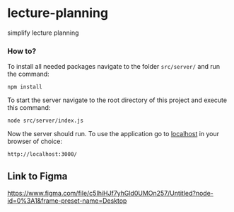 # lecture-planning

simplify lecture planning

### How to?
To install all needed packages navigate to the folder `src/server/` and run the command:
```shell
npm install
```

To start the server navigate to the root directory of this project and execute this command:
```shell
node src/server/index.js
```

Now the server should run. To use the application go to [localhost](http://localhost:3000/) in your browser of choice:
```url
http://localhost:3000/
```
## Link to Figma
https://www.figma.com/file/c5IhiHJf7yhGld0UMOn257/Untitled?node-id=0%3A1&frame-preset-name=Desktop
